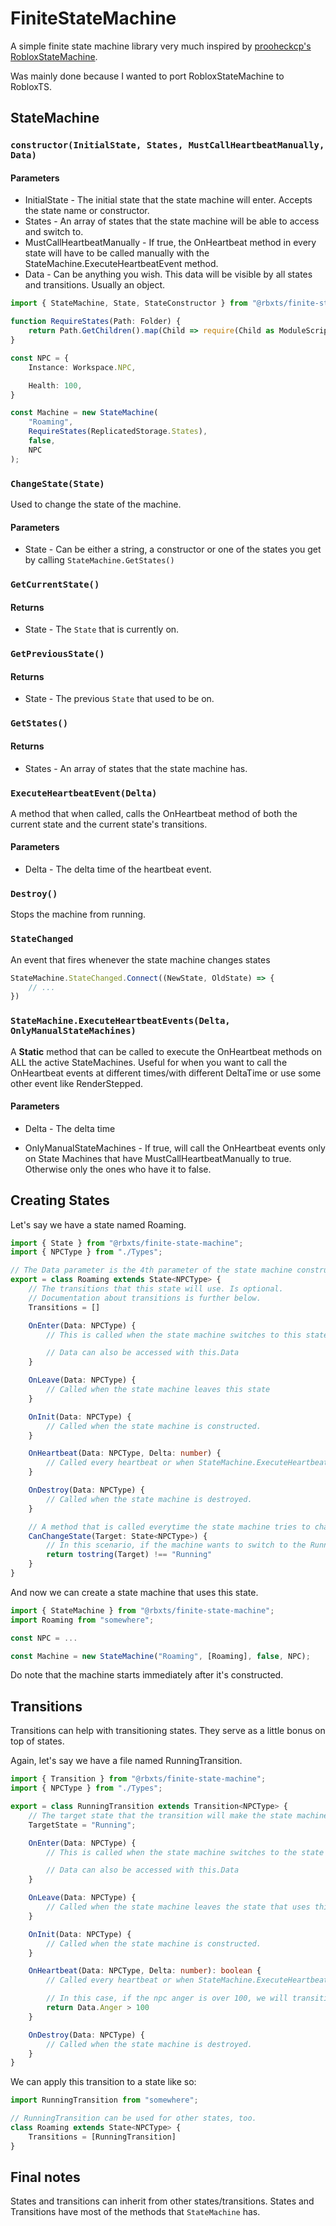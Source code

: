 # FiniteStateMachine

A simple finite state machine library very much inspired by [prooheckcp's RobloxStateMachine](https://github.com/prooheckcp/RobloxStateMachine). 

Was mainly done because I wanted to port RobloxStateMachine to RobloxTS.

## StateMachine

### `constructor(InitialState, States, MustCallHeartbeatManually, Data)`

#### Parameters

- InitialState - The initial state that the state machine will enter. Accepts the state name or constructor.
- States - An array of states that the state machine will be able to access and switch to.
- MustCallHeartbeatManually - If true, the OnHeartbeat method in every state will have to be called manually with the StateMachine.ExecuteHeartbeatEvent method.
- Data - Can be anything you wish. This data will be visible by all states and transitions. Usually an object.

```ts
import { StateMachine, State, StateConstructor } from "@rbxts/finite-state-machine";

function RequireStates(Path: Folder) {
    return Path.GetChildren().map(Child => require(Child as ModuleScript) as StateConstructor);
}

const NPC = {
    Instance: Workspace.NPC,

    Health: 100,
}

const Machine = new StateMachine(
    "Roaming",
    RequireStates(ReplicatedStorage.States),
    false,
    NPC
);
```

### `ChangeState(State)`
Used to change the state of the machine.

#### Parameters
- State - Can be either a string, a constructor or one of the states you get by calling `StateMachine.GetStates()`

### `GetCurrentState()`

#### Returns
- State - The `State` that is currently on.


### `GetPreviousState()`

#### Returns
- State - The previous `State` that used to be on.


### `GetStates()`

#### Returns
- States - An array of states that the state machine has.


### `ExecuteHeartbeatEvent(Delta)`
A method that when called, calls the OnHeartbeat method of both the current state and the current state's transitions.

#### Parameters
- Delta - The delta time of the heartbeat event.


### `Destroy()`
Stops the machine from running.


### `StateChanged`
An event that fires whenever the state machine changes states
```ts
StateMachine.StateChanged.Connect((NewState, OldState) => {
    // ...
})
```

### `StateMachine.ExecuteHeartbeatEvents(Delta, OnlyManualStateMachines)`
A **Static** method that can be called to execute the OnHeartbeat methods on ALL the active StateMachines.
Useful for when you want to call the OnHeartbeat events at different times/with different DeltaTime or use some other event like RenderStepped.

#### Parameters

- Delta - The delta time

- OnlyManualStateMachines - If true, will call the OnHeartbeat events only on State Machines that have MustCallHeartbeatManually to true. Otherwise only the ones who have it to false.


## Creating States

Let's say we have a state named Roaming.
```ts
import { State } from "@rbxts/finite-state-machine";
import { NPCType } from "./Types";

// The Data parameter is the 4th parameter of the state machine constructor, and the type of data can be specified in the State<Data> type.
export = class Roaming extends State<NPCType> {
    // The transitions that this state will use. Is optional.
    // Documentation about transitions is further below.
    Transitions = []

    OnEnter(Data: NPCType) {
        // This is called when the state machine switches to this state.

        // Data can also be accessed with this.Data
    }

    OnLeave(Data: NPCType) {
        // Called when the state machine leaves this state
    }

    OnInit(Data: NPCType) {
        // Called when the state machine is constructed.
    }

    OnHeartbeat(Data: NPCType, Delta: number) {
        // Called every heartbeat or when StateMachine.ExecuteHeartbeatEvent is called while this state is currently on.
    }

    OnDestroy(Data: NPCType) {
        // Called when the state machine is destroyed.
    }

    // A method that is called everytime the state machine tries to change states. If it returns false, the state machine won't change the current state.
    CanChangeState(Target: State<NPCType>) {
        // In this scenario, if the machine wants to switch to the Running state while it's in the Roaming state (this state), don't allow it to switch.
        return tostring(Target) !== "Running"
    }
}
```
And now we can create a state machine that uses this state.
```ts
import { StateMachine } from "@rbxts/finite-state-machine";
import Roaming from "somewhere";

const NPC = ...

const Machine = new StateMachine("Roaming", [Roaming], false, NPC);
```
Do note that the machine starts immediately after it's constructed.

## Transitions
Transitions can help with transitioning states. They serve as a little bonus on top of states.

Again, let's say we have a file named RunningTransition.
```ts
import { Transition } from "@rbxts/finite-state-machine";
import { NPCType } from "./Types";

export = class RunningTransition extends Transition<NPCType> {
    // The target state that the transition will make the state machine transition to. Can be either a string, a State from StateMachine.GetStates() or a state constructor. See the OnHeartbeat method here.
    TargetState = "Running";

    OnEnter(Data: NPCType) {
        // This is called when the state machine switches to the state that uses this transition.

        // Data can also be accessed with this.Data
    }

    OnLeave(Data: NPCType) {
        // Called when the state machine leaves the state that uses this transition.
    }

    OnInit(Data: NPCType) {
        // Called when the state machine is constructed.
    }

    OnHeartbeat(Data: NPCType, Delta: number): boolean {
        // Called every heartbeat or when StateMachine.ExecuteHeartbeatEvent is called while the state that uses this transition is currently on. If this method returns true, the state machine will switch to the TargetState

        // In this case, if the npc anger is over 100, we will transition to the running state (Because the TargetState is set to Running).
        return Data.Anger > 100
    }

    OnDestroy(Data: NPCType) {
        // Called when the state machine is destroyed.
    }
}
```
We can apply this transition to a state like so:
```ts
import RunningTransition from "somewhere";

// RunningTransition can be used for other states, too.
class Roaming extends State<NPCType> {
    Transitions = [RunningTransition]
}
```

## Final notes
States and transitions can inherit from other states/transitions.
States and Transitions have most of the methods that `StateMachine` has.